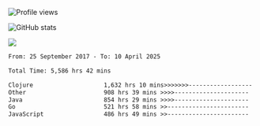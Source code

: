 ![Profile views](https://komarev.com/ghpvc/?username=liuchong)

![GitHub stats](https://github-readme-stats.vercel.app/api?username=liuchong&show_icons=true)

<img src="https://cr-skills-chart-widget.azurewebsites.net/api/api?username=liuchong&skills=Java,JavaScript,Python,Go,Rust,Zig&show-other-skills=true"/>

<!--START_SECTION:waka-->

```txt
From: 25 September 2017 - To: 10 April 2025

Total Time: 5,586 hrs 42 mins

Clojure                    1,632 hrs 10 mins>>>>>>>------------------   29.22 %
Other                      908 hrs 39 mins >>>>---------------------   16.26 %
Java                       854 hrs 29 mins >>>>---------------------   15.30 %
Go                         521 hrs 58 mins >>-----------------------   09.34 %
JavaScript                 486 hrs 49 mins >>-----------------------   08.71 %
```

<!--END_SECTION:waka-->
